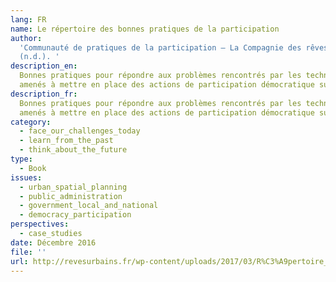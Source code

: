 ```yaml
---
lang: FR
name: Le répertoire des bonnes pratiques de la participation
author:
  'Communauté de pratiques de la participation – La Compagnie des rêves urbains.
  (n.d.). '
description_en:
  Bonnes pratiques pour répondre aux problèmes rencontrés par les techniciens
  amenés à mettre en place des actions de participation démocratique sur le terrain.
description_fr:
  Bonnes pratiques pour répondre aux problèmes rencontrés par les techniciens
  amenés à mettre en place des actions de participation démocratique sur le terrain.
category:
  - face_our_challenges_today
  - learn_from_the_past
  - think_about_the_future
type:
  - Book
issues:
  - urban_spatial_planning
  - public_administration
  - government_local_and_national
  - democracy_participation
perspectives:
  - case_studies
date: Décembre 2016
file: ''
url: http://revesurbains.fr/wp-content/uploads/2017/03/R%C3%A9pertoire_CommunPratiques_2016-12.pdf
---
```

